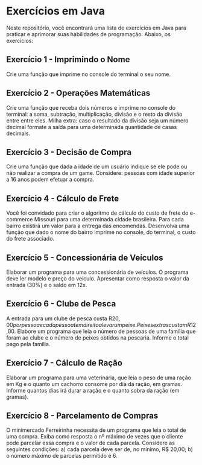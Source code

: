 # Exercícios em Java

Neste repositório, você encontrará uma lista de exercícios em Java para praticar e aprimorar suas habilidades de programação. Abaixo, os exercícios:

## Exercício 1 - Imprimindo o Nome
Crie uma função que imprime no console do terminal o seu nome.

## Exercício 2 - Operações Matemáticas
Crie uma função que receba dois números e imprime no console do terminal: a soma, subtração, multiplicação, divisão e o resto da divisão entre entre eles. Milha extra: caso o resultado da divisão seja um número decimal formate a saída para uma determinada quantidade de casas decimais.

## Exercício 3 - Decisão de Compra
Crie uma função que dada a idade de um usuário indique se ele pode ou não realizar a compra de um game. Considere: pessoas com idade superior a 16 anos podem efetuar a compra.

## Exercício 4 - Cálculo de Frete
Você foi convidado para criar o algoritmo de cálculo do custo de frete do e-commerce Missouri para uma determinada cidade brasileira. Para cada bairro existirá um valor para a entrega das encomendas. Desenvolva uma função que dado o nome do bairro imprime no console, do terminal, o custo do frete associado.

## Exercício 5 - Concessionária de Veículos
Elaborar um programa para uma concessionária de veículos. O programa deve ler modelo e preço do veículo. Apresentar como resposta o valor da entrada (30%) e o saldo em 12x.

## Exercício 6 - Clube de Pesca
A entrada para um clube de pesca custa R$20,00 por pessoa e cada pessoa tem direito a levar um peixe. Peixes extras custam R$12,00. Elabore um programa que leia o número de pessoas de uma família que foram ao clube e o número de peixes obtidos na pescaria. Informe o total pago pela família.

## Exercício 7 - Cálculo de Ração
Elaborar um programa para uma veterinária, que leia o peso de uma ração em Kg e o quanto um cachorro consome por dia da ração, em gramas. Informe quantos dias irá durar a ração e o quanto sobra da ração (em gramas).

## Exercício 8 - Parcelamento de Compras
O minimercado Ferreirinha necessita de um programa que leia o total de uma compra. Exiba como resposta o nº máximo de vezes que o cliente pode parcelar essa compra e o valor de cada parcela. Considere as seguintes condições: a) cada parcela deve ser de, no mínimo, R$ 20,00; b) o número máximo de parcelas permitido é 6.
